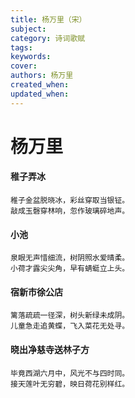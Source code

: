 ```yaml
---
title: 杨万里（宋）
subject: 
category: 诗词歌赋
tags: 
keywords: 
cover: 
authors: 杨万里
created_when: 
updated_when: 
---
```


# 杨万里

#### 稚子弄冰

```
稚子金盆脱晓冰，彩丝穿取当银钲。
敲成玉磬穿林响，忽作玻璃碎地声。
```

#### 小池

```
泉眼无声惜细流，树阴照水爱晴柔。
小荷才露尖尖角，早有蜻蜓立上头。
```

#### 宿新市徐公店

```
篱落疏疏一径深，树头新绿未成阴。
儿童急走追黄蝶，飞入菜花无处寻。
```

#### 晓出净慈寺送林子方

```
毕竟西湖六月中，风光不与四时同。
接天莲叶无穷碧，映日荷花别样红。
```
